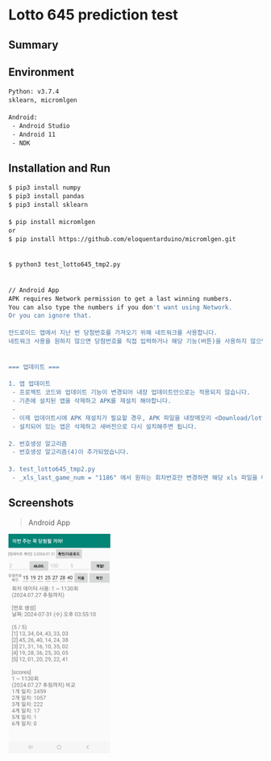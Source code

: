 # Lotto 645 prediction test


Summary
----------
>



Environment
----------
```sh
Python: v3.7.4
sklearn, micromlgen

Android:
 - Android Studio
 - Android 11
 - NDK
```



Installation and Run
----------
```sh
$ pip3 install numpy
$ pip3 install pandas
$ pip3 install sklearn

$ pip install micromlgen
or
$ pip install https://github.com/eloquentarduino/micromlgen.git


$ python3 test_lotto645_tmp2.py


// Android App
APK requires Network permission to get a last winning numbers.
You can also type the numbers if you don't want using Network.
Or you can ignore that.

안드로이드 앱에서 지난 번 당첨번호를 가져오기 위해 네트워크를 사용합니다.
네트워크 사용을 원하지 않으면 당첨번호를 직접 입력하거나 해당 기능(버튼)을 사용하지 않으면 됩니다.


=== 업데이트 ===

1. 앱 업데이트
 - 프로젝트 코드와 업데이트 기능이 변경되어 내장 업데이트만으로는 적용되지 않습니다.
 - 기존에 설치된 앱을 삭제하고 APK를 재설치 해야합니다.
 -
 - 이제 업데이트시에 APK 재설치가 필요할 경우, APK 파일을 내장메모리 <Download/lotto645> 디렉터리에 다운로드합니다.
 - 설치되어 있는 앱은 삭제하고 새버전으로 다시 설치해주면 됩니다.

2. 번호생성 알고리즘
 - 번호생성 알고리즘(4)이 추가되었습니다.

3. test_lotto645_tmp2.py
 - _xls_last_game_num = "1186" 에서 원하는 회차번호만 변경하면 해당 xls 파일을 다운로드합니다.
```



Screenshots
----------

> Android App
<img src="https://github.com/godmode2k/lotto645/raw/main/screenshot.jpg" width="40%" height="40%">

